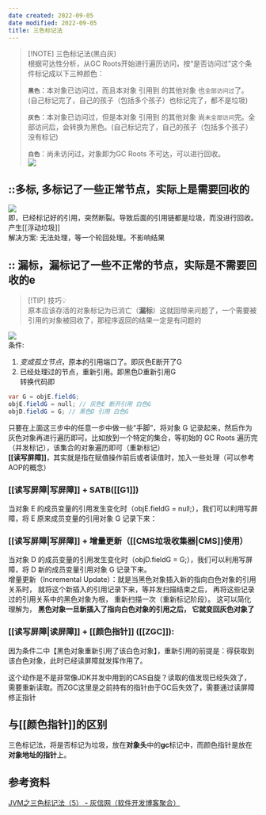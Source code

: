 ```yaml
---
date created: 2022-09-05
date modified: 2022-09-05
title: 三色标记法
---
```

> [!NOTE] 三色标记法(黑白灰)  
> 根据可达性分析，从GC Roots开始进行遍历访问，按“是否访问过”这个条件标记成以下三种颜色：
>
> **`黑色`**：本对象已访问过，而且本对象 引用到 的其他对象 也`全部访问过`了。 (自己标记完了，自己的孩子（包括多个孩子）也标记完了，都不是垃圾)
>
> **`灰色`**：本对象已访问过，但是本对象 引用到 的其他对象 尚`未全部访问`完。全部访问后，会转换为黑色。(自己标记完了，自己的孩子（包括多个孩子）没有标记)
>
> **`白色`**：尚未访问过，对象即为GC Roots 不可达，可以进行回收。  
![](http://image.clickear.top/20210913104833.png)

## ::多标, 多标记了一些正常节点，实际上是需要回收的

![](http://image.clickear.top/20220905142635.png)  
即，已经标记好的引用，突然断裂。导致后面的引用链都是垃圾，而没进行回收。产生[[浮动垃圾]]  
解决方案: 无法处理，等一个轮回处理。不影响结果

## :: 漏标，漏标记了一些不正常的节点，实际是不需要回收的e

> [!TIP] 技巧💡  
> 原本应该存活的对象标记为已消亡（**漏标**）这就回带来问题了，一个需要被引用的对象被回收了，那程序返回的结果一定是有问题的

![](http://image.clickear.top/20220905142704.png)  
条件:

1. *变成孤立节点*，原本的引用端口了。即灰色E断开了G
2. 已经处理过的节点，重新引用。即黑色D重新引用G  
转换代码即

```java
var G = objE.fieldG;
objE.fieldG = null; // 灰色E 断开引用 白色G
objD.fieldG = G; // 黑色D 引用 白色G
```

只要在上面这三步中的任意一步中做一些“手脚”，将对象 G 记录起来，然后作为灰色对象再进行遍历即可。比如放到一个特定的集合，等初始的 GC Roots 遍历完（并发标记），该集合的对象遍历即可（重新标记）  
**[[读写屏障]]**，其实就是指在赋值操作前后或者读值时，加入一些处理（可以参考AOP的概念）

### [[读写屏障|写屏障]] + SATB([[G1]])

当对象 E 的成员变量的引用发生变化时（objE.fieldG = null;），我们可以利用写屏障，将 E 原来成员变量的引用对象 G 记录下来：

### [[读写屏障|写屏障]] + 增量更新（[[CMS垃圾收集器|CMS]]使用）

当对象 D 的成员变量的引用发生变化时（objD.fieldG = G;），我们可以利用写屏障，将 D 新的成员变量引用对象 G 记录下来。  
 增量更新（Incremental Update）：就是当黑色对象插入新的指向白色对象的引用关系时， 就将这个新插入的引用记录下来，等并发扫描结束之后， 再将这些记录过的引用关系中的黑色对象为根， 重新扫描一次（重新标记阶段）。 这可以简化理解为， **黑色对象一旦新插入了指向白色对象的引用之后， 它就变回灰色对象了**

### [[读写屏障|读屏障]] + [[颜色指针]] ([[ZGC]]):

因为条件二中【黑色对象重新引用了该白色对象】，重新引用的前提是：得获取到该白色对象，此时已经读屏障就发挥作用了。

这个动作是不是非常像JDK并发中用到的CAS自旋？读取的值发现已经失效了，需要重新读取。而ZGC这里是之前持有的指针由于GC后失效了，需要通过读屏障修正指针

## 与[[颜色指针]]的区别

三色标记法，将是否标记为垃圾，放在**对象头**中的**gc**标记中，而颜色指针是放在**对象地址的指针**上。

## 参考资料

[JVM之三色标记法（5） - 灰信网（软件开发博客聚合）](https://www.freesion.com/article/21091309007/)
